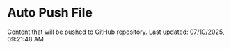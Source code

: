 # Auto Push File

Content that will be pushed to GitHub repository.
Last updated: 07/10/2025, 09:21:48 AM